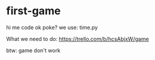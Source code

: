 # first-game
hi me code ok poke?
we use:
time.py



What we need to do:
https://trello.com/b/hcsAbjxW/game

btw: game don't work
